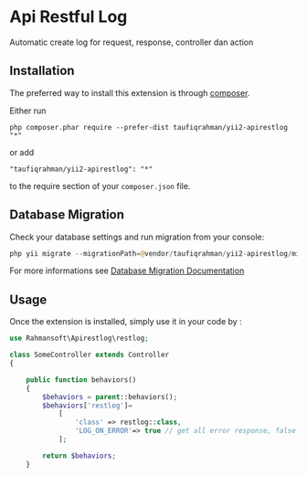 Api Restful Log
===============
Automatic create log for request, response, controller dan action

Installation
------------

The preferred way to install this extension is through [composer](http://getcomposer.org/download/).

Either run

```
php composer.phar require --prefer-dist taufiqrahman/yii2-apirestlog "*"
```

or add

```
"taufiqrahman/yii2-apirestlog": "*"
```

to the require section of your `composer.json` file.

Database Migration
------------------
Check your database settings and run migration from your console:
```php
php yii migrate --migrationPath=@vendor/taufiqrahman/yii2-apirestlog/migrations
```
For more informations see [Database Migration Documentation](http://www.yiiframework.com/doc-2.0/guide-console-migrate.html#applying-migrations)

Usage
-----

Once the extension is installed, simply use it in your code by  :

```php
use Rahmansoft\Apirestlog\restlog;

class SomeController extends Controller
{

    public function behaviors()
    {
        $behaviors = parent::behaviors();
        $behaviors['restlog']=
            [
                'class' => restlog::class,
                'LOG_ON_ERROR'=> true // get all error response, false value to disable error message in your log DB
            ];

        return $behaviors;
    }
```